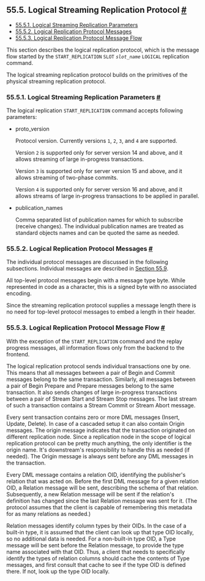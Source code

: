 ## 55.5. Logical Streaming Replication Protocol [#](#PROTOCOL-LOGICAL-REPLICATION)

  * [55.5.1. Logical Streaming Replication Parameters](protocol-logical-replication#PROTOCOL-LOGICAL-REPLICATION-PARAMS)
  * [55.5.2. Logical Replication Protocol Messages](protocol-logical-replication#PROTOCOL-LOGICAL-MESSAGES)
  * [55.5.3. Logical Replication Protocol Message Flow](protocol-logical-replication#PROTOCOL-LOGICAL-MESSAGES-FLOW)

This section describes the logical replication protocol, which is the message flow started by the `START_REPLICATION` `SLOT` *`slot_name`* `LOGICAL` replication command.

The logical streaming replication protocol builds on the primitives of the physical streaming replication protocol.

### 55.5.1. Logical Streaming Replication Parameters [#](#PROTOCOL-LOGICAL-REPLICATION-PARAMS)

The logical replication `START_REPLICATION` command accepts following parameters:

* proto\_version

    Protocol version. Currently versions `1`, `2`, `3`, and `4` are supported.

    Version `2` is supported only for server version 14 and above, and it allows streaming of large in-progress transactions.

    Version `3` is supported only for server version 15 and above, and it allows streaming of two-phase commits.

    Version `4` is supported only for server version 16 and above, and it allows streams of large in-progress transactions to be applied in parallel.

* publication\_names

    Comma separated list of publication names for which to subscribe (receive changes). The individual publication names are treated as standard objects names and can be quoted the same as needed.

### 55.5.2. Logical Replication Protocol Messages [#](#PROTOCOL-LOGICAL-MESSAGES)

The individual protocol messages are discussed in the following subsections. Individual messages are described in [Section 55.9](protocol-logicalrep-message-formats "55.9. Logical Replication Message Formats").

All top-level protocol messages begin with a message type byte. While represented in code as a character, this is a signed byte with no associated encoding.

Since the streaming replication protocol supplies a message length there is no need for top-level protocol messages to embed a length in their header.

### 55.5.3. Logical Replication Protocol Message Flow [#](#PROTOCOL-LOGICAL-MESSAGES-FLOW)

With the exception of the `START_REPLICATION` command and the replay progress messages, all information flows only from the backend to the frontend.

The logical replication protocol sends individual transactions one by one. This means that all messages between a pair of Begin and Commit messages belong to the same transaction. Similarly, all messages between a pair of Begin Prepare and Prepare messages belong to the same transaction. It also sends changes of large in-progress transactions between a pair of Stream Start and Stream Stop messages. The last stream of such a transaction contains a Stream Commit or Stream Abort message.

Every sent transaction contains zero or more DML messages (Insert, Update, Delete). In case of a cascaded setup it can also contain Origin messages. The origin message indicates that the transaction originated on different replication node. Since a replication node in the scope of logical replication protocol can be pretty much anything, the only identifier is the origin name. It's downstream's responsibility to handle this as needed (if needed). The Origin message is always sent before any DML messages in the transaction.

Every DML message contains a relation OID, identifying the publisher's relation that was acted on. Before the first DML message for a given relation OID, a Relation message will be sent, describing the schema of that relation. Subsequently, a new Relation message will be sent if the relation's definition has changed since the last Relation message was sent for it. (The protocol assumes that the client is capable of remembering this metadata for as many relations as needed.)

Relation messages identify column types by their OIDs. In the case of a built-in type, it is assumed that the client can look up that type OID locally, so no additional data is needed. For a non-built-in type OID, a Type message will be sent before the Relation message, to provide the type name associated with that OID. Thus, a client that needs to specifically identify the types of relation columns should cache the contents of Type messages, and first consult that cache to see if the type OID is defined there. If not, look up the type OID locally.